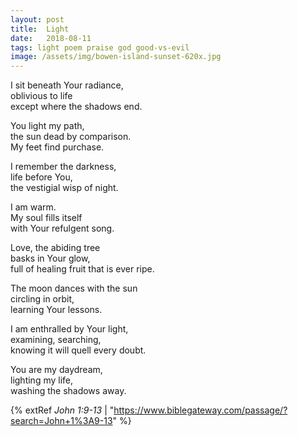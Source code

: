```yaml
---
layout: post
title:  Light
date:   2018-08-11
tags: light poem praise god good-vs-evil
image: /assets/img/bowen-island-sunset-620x.jpg
---
```


I sit beneath Your radiance,<br />
oblivious to life<br />
except where the shadows end.<br />

You light my path,<br />
the sun dead by comparison.<br />
My feet find purchase.<br />

I remember the darkness,<br />
life before You,<br />
the vestigial wisp of night.<br />

I am warm.<br />
My soul fills itself<br />
with Your refulgent song.<br />

Love, the abiding tree<br />
basks in Your glow,<br />
full of healing fruit that is ever ripe.<br />

The moon dances with the sun<br />
circling in orbit,<br />
learning Your lessons.<br />

I am enthralled by Your light,<br />
examining, searching,<br />
knowing it will quell every doubt.<br />

You are my daydream,<br />
lighting my life,<br />
washing the shadows away.

{% extRef *John 1:9-13* | "https://www.biblegateway.com/passage/?search=John+1%3A9-13" %}
